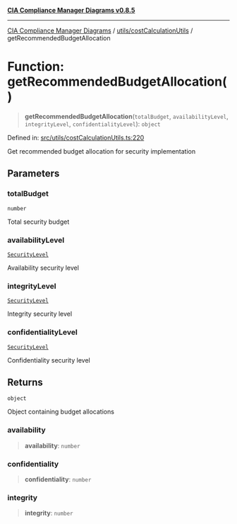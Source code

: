 [**CIA Compliance Manager Diagrams v0.8.5**](../../../README.md)

***

[CIA Compliance Manager Diagrams](../../../modules.md) / [utils/costCalculationUtils](../README.md) / getRecommendedBudgetAllocation

# Function: getRecommendedBudgetAllocation()

> **getRecommendedBudgetAllocation**(`totalBudget`, `availabilityLevel`, `integrityLevel`, `confidentialityLevel`): `object`

Defined in: [src/utils/costCalculationUtils.ts:220](https://github.com/Hack23/cia-compliance-manager/blob/3ae0301247f765ba03c8c0fe645db4718bb8af76/src/utils/costCalculationUtils.ts#L220)

Get recommended budget allocation for security implementation

## Parameters

### totalBudget

`number`

Total security budget

### availabilityLevel

[`SecurityLevel`](../../../types/cia/type-aliases/SecurityLevel.md)

Availability security level

### integrityLevel

[`SecurityLevel`](../../../types/cia/type-aliases/SecurityLevel.md)

Integrity security level

### confidentialityLevel

[`SecurityLevel`](../../../types/cia/type-aliases/SecurityLevel.md)

Confidentiality security level

## Returns

`object`

Object containing budget allocations

### availability

> **availability**: `number`

### confidentiality

> **confidentiality**: `number`

### integrity

> **integrity**: `number`
